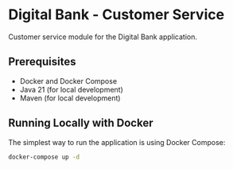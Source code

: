 # Digital Bank - Customer Service

Customer service module for the Digital Bank application.

## Prerequisites

- Docker and Docker Compose
- Java 21 (for local development)
- Maven (for local development)

## Running Locally with Docker

The simplest way to run the application is using Docker Compose:

```bash
docker-compose up -d